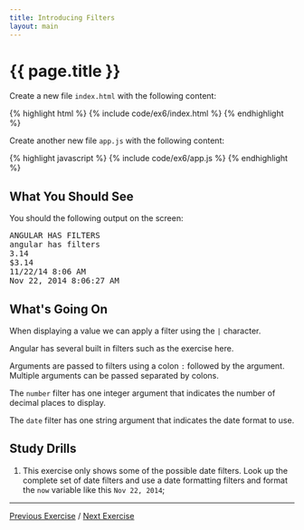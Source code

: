 ```yaml
---
title: Introducing Filters
layout: main
---
```


# {{ page.title }}

Create a new file `index.html` with the following content:

{% highlight html %}
{% include code/ex6/index.html %}
{% endhighlight %}

Create another new file `app.js` with the following content:

{% highlight javascript %}
{% include code/ex6/app.js %}
{% endhighlight %}


## What You Should See

You should the following output on the screen:

<pre>
ANGULAR HAS FILTERS
angular has filters
3.14
$3.14
11/22/14 8:06 AM
Nov 22, 2014 8:06:27 AM
</pre>

## What's Going On

When displaying a value we can apply a filter using the `|` character.

Angular has several built in filters such as the exercise here.

Arguments are passed to filters using a colon `:` followed by the argument.
Multiple arguments can be passed separated by colons.

The `number` filter has one integer argument that indicates the number of
decimal places to display.

The `date` filter has one string argument that indicates the date format to use.


## Study Drills

1. This exercise only shows some of the possible date filters. Look up the
complete set of date filters and use a date formatting filters and format
the `now` variable like this `Nov 22, 2014`; 

---

[Previous Exercise](ex5.html) / [Next Exercise](ex7.html)

